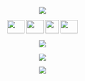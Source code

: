 <!-- markdownlint-disable-next-line -->
<p align="center">
	<img align="center" src="https://camo.githubusercontent.com/c4cc8fb0f0c06f0057640b46aab87e483f54e913fdbf52c9ee690c8204c52b44/68747470733a2f2f6769746875622e6769746875626173736574732e636f6d2f696d616765732f6d6f6e612d776869737065722e676966"/>
</p>
<p align="center">
	<a href="https://twitter.com/0x30c4" target="_blank"><img src="https://raw.githubusercontent.com/rahuldkjain/github-profile-readme-generator/master/src/images/icons/Social/twitter.svg" height="30" width="40" /></a>
	<a href="https://linkedin.com/in/sanaf03"><img src="https://raw.githubusercontent.com/rahuldkjain/github-profile-readme-generator/master/src/images/icons/Social/linked-in-alt.svg" height="30" width="40" /></a>
	<a href="https://0x30c4.dev/"><img src="https://raw.githubusercontent.com/0x30c4/0x30c4.github.io/main/favicon.ico" height="30" width="30" /></a>
	<a href="mailto:sanaf@0x30c4.dev"><img src="https://raw.githubusercontent.com/0x30c4/0x30c4/main/email-icon.png" height="30" width="40" /></a>
</p>
<p align="center">
	<img align="center" src="https://github-readme-stats.vercel.app/api/top-langs/?username=0x30c4&hide=html,css,scss&layout=compact&langs_count=50&theme=gruvbox"/>
</p>
<p align="center">
	<img align="center" src="https://github-readme-stats.vercel.app/api?username=0x30c4&theme=gruvbox"/>
</p>
<p align="center">
	<img align="center" src="https://github-readme-streak-stats.herokuapp.com/?user=0x30c4&theme="/>
</p>
